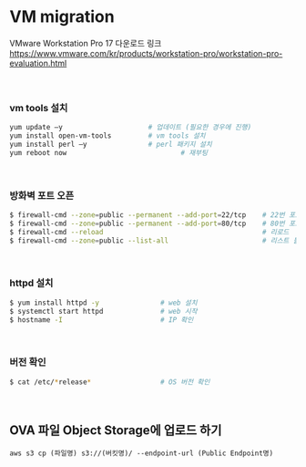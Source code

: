 <h1>VM migration</h1> 

VMware Workstation Pro 17 다운로드 링크</br>
https://www.vmware.com/kr/products/workstation-pro/workstation-pro-evaluation.html
</br>
</br>
</br>

<h3>vm tools 설치</h3>

```bash
yum update –y                     # 업데이트 (필요한 경우에 진행)
yum install open-vm-tools         # vm tools 설치
yum install perl –y               # perl 패키지 설치
yum reboot now                            # 재부팅
```
</br>

<h3>방화벽 포트 오픈</h3>

```bash
$ firewall-cmd --zone=public --permanent --add-port=22/tcp    # 22번 포트 오픈
$ firewall-cmd --zone=public --permanent --add-port=80/tcp    # 80번 포트 오픈
$ firewall-cmd --reload                                       # 리로드
$ firewall-cmd --zone=public --list-all                       # 리스트 불러오기
```
</br>

<h3>httpd 설치</h3>

```bash
$ yum install httpd -y               # web 설치
$ systemctl start httpd              # web 시작
$ hostname -I                        # IP 확인
```
</br>

<h3>버전 확인</h3>

```bash
$ cat /etc/*release*                 # OS 버전 확인
```
</br>

## OVA 파일 Object Storage에 업로드 하기

    aws s3 cp (파일명) s3://(버킷명)/ --endpoint-url (Public Endpoint명)
    
